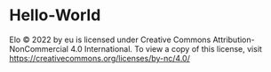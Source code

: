 # Hello-World

Elo © 2022 by eu is licensed under Creative Commons Attribution-NonCommercial 4.0 International. To view a copy of this license, visit https://creativecommons.org/licenses/by-nc/4.0/
